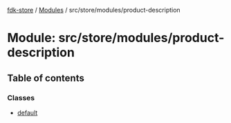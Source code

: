 [fdk-store](../README.md) / [Modules](../modules.md) / src/store/modules/product-description

# Module: src/store/modules/product-description

## Table of contents

### Classes

- [default](../classes/src_store_modules_product_description.default.md)

